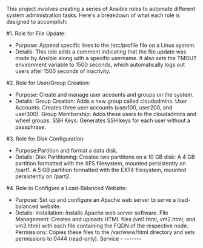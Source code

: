 This project involves creating a series of Ansible roles to automate different system administration tasks. Here's a breakdown of what each role is designed to accomplish:

#1. Role for File Update: 
- Purpose: Append specific lines to the /etc/profile file on a Linux system. 
- Details: This role adds a comment indicating that the file update was made by Ansible along with a specific username. It also sets the TMOUT environment variable to 1500 seconds, which automatically logs out users after 1500 seconds of inactivity.

#2. Role for User/Group Creation: 
- Purpose: Create and manage user accounts and groups on the system. 
- Details: Group Creation: Adds a new group called cloudadmins. User Accounts: Creates three user accounts (user100, user200, and user300). Group Membership: Adds these users to the cloudadmins and wheel groups. SSH Keys: Generates SSH keys for each user without a passphrase.

#3. Role for Disk Configuration: 
- Purpose:Partition and format a data disk. 
- Details: Disk Partitioning: Creates two partitions on a 10 GB disk: A 4 GB partition formatted with the XFS filesystem, mounted persistently on /part1. A 5 GB partition formatted with the EXT4 filesystem, mounted persistently on /part2.

#4. Role to Configure a Load-Balanced Website: 
- Purpose: Set up and configure an Apache web server to serve a load-balanced website. 
- Details: Installation: Installs Apache web server software. File Management: Creates and uploads HTML files (vm1.html, vm2.html, and vm3.html) with each file containing the FQDN of the respective node. Permissions: Copies these files to the /var/www/html directory and sets permissions to 0444 (read-only). Service - -------
